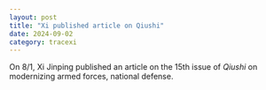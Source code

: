 ```yaml
---
layout: post
title: "Xi published article on Qiushi"
date: 2024-09-02
category: tracexi
---
```


On 8/1, Xi Jinping published an article on the 15th issue of *Qiushi* on modernizing armed forces, national defense.
